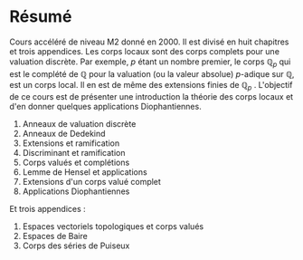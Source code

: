 # Résumé

Cours accéléré de niveau M2 donné en 2000. Il est divisé en huit chapitres et
trois appendices. Les corps locaux sont des corps complets pour une valuation
discrète. Par exemple, $p$ étant un nombre premier, le corps $\mathbb Q_p$ qui
est le complété de $\mathbb Q$ pour la valuation (ou la valeur absolue)
$p$-adique sur $\mathbb Q$, est un corps local. Il en est de même des
extensions finies de $\mathbb Q_p$ . L'objectif de ce cours est de présenter
une introduction la théorie des corps locaux et d'en donner quelques
applications Diophantiennes.

1. Anneaux de valuation discrète
2. Anneaux de Dedekind
3. Extensions et ramification
4. Discriminant et ramification
5. Corps valués et complétions
6. Lemme de Hensel et applications
7. Extensions d'un corps valué complet
8. Applications Diophantiennes

Et trois appendices :
1. Espaces vectoriels topologiques et corps valués
2. Espaces de Baire
3. Corps des séries de Puiseux
